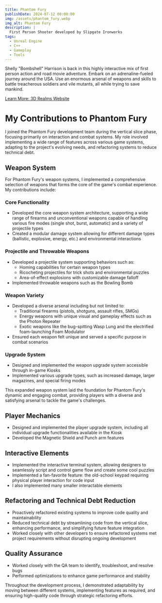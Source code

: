```yaml
---
title: Phantom Fury
publishDate: 2024-07-12 00:00:00
img: /assets/phantom_fury.webp
img_alt: Phantom Fury
description: |
  First Person Shooter developed by Slipgate Ironworks
tags:
  - Unreal Engine
  - C++
  - Gameplay
  - Tools
---
```


Shelly "Bombshell" Harrison is back in this highly interactive mix of first person action and road movie adventure. Embark on an adrenaline-fueled journey around the USA. Use an enormous arsenal of weapons and skills to battle treacherous soldiers and vile mutants, all while trying to save mankind.

[Learn More: 3D Realms Website](https://3drealms.com/games/phantom-fury/)

# My Contributions to Phantom Fury

I joined the Phantom Fury development team during the vertical slice phase, focusing primarily on interaction and combat systems. My role involved implementing a wide range of features across various game systems, adapting to the project's evolving needs, and refactoring systems to reduce technical debt.

## Weapon System

For Phantom Fury's weapon systems, I implemented a comprehensive selection of weapons that forms the core of the game's combat experience. My contributions include:

### Core Functionality
- Developed the core weapon system architecture, supporting a wide range of firearms and unconventional weapons capable of handling various fire modes (single shot, burst, automatic) and  a variety of projectile types
- Created a modular damage system allowing for different damage types (ballistic, explosive, energy, etc.) and environmental interactions

### Projectile and Throwable Weapons
- Developed a projectile system supporting behaviors such as:
  * Homing capabilities for certain weapon types
  * Ricocheting projectiles for trick shots and environmental puzzles
  * Area-of-effect explosions with customizable damage falloff
- Implemented throwable weapons such as the Bowling Bomb

### Weapon Variety
- Developed a diverse arsenal including but not limited to:
  * Traditional firearms (pistols, shotguns, assault rifles, SMGs)
  * Energy weapons with unique visual and gameplay effects such as the Photon Repeater
  * Exotic weapons like the bug-spitting Wasp Lung and the electrified foam-launching Foam Modulator
- Ensured each weapon felt unique and served a specific purpose in combat scenarios

### Upgrade System
- Designed and implemented the weapon upgrade system accessible through in-game Kiosks
- Implemented various upgrade types, such as increased damage, larger magazines, and special firing modes

This expanded weapon system laid the foundation for Phantom Fury's dynamic and engaging combat, providing players with a diverse and satisfying arsenal to tackle the game's challenges.
## Player Mechanics
- Designed and implemented the player upgrade system, including all individual upgrade functionalities available in the Kiosk
- Developed the Magnetic Shield and Punch arm features

## Interactive Elements
- Implemented the interactive terminal system, allowing designers to seamlessly script and control game flow and create some cool puzzles
- Implemented a fan-favorite feature: the old-school keypad requiring physical player interaction for code input
- I also implemented many smaller interactable elements

## Refactoring and Technical Debt Reduction
- Proactively refactored existing systems to improve code quality and maintainability
- Reduced technical debt by streamlining code from the vertical slice, enhancing performance, and simplifying future feature integration
- Worked closely with other developers to ensure refactored systems met project requirements without disrupting ongoing development

## Quality Assurance
- Worked closely with the QA team to identify, troubleshoot, and resolve bugs
- Performed optimizations to enhance game performance and stability

Throughout the development process, I demonstrated adaptability by moving between different systems, implementing features as required, and ensuring high-quality code through strategic refactoring efforts.